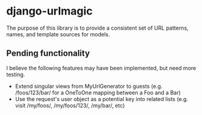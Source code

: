 # django-urlmagic

The purpose of this library is to provide a consistent set of URL patterns, names, and template sources for models.

## Pending functionality

I believe the following features may have been implemented, but need more testing.

* Extend singular views from MyUrlGenerator to guests (e.g. /foos/123/bar/ for a OneToOne mapping between a Foo and a Bar)
* Use the request's user object as a potential key into related lists (e.g. visit /my/foos/, /my/foos/123/, /my/bar/, etc)
